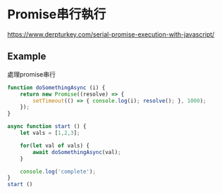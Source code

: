 # Promise串行執行

<https://www.derpturkey.com/serial-promise-execution-with-javascript/>

## Example

處理promise串行

```js
function doSomethingAsync (i) {
    return new Promise((resolve) => {
        setTimeout(() => { console.log(i); resolve(); }, 1000);
    });
}

async function start () {
    let vals = [1,2,3];

    for(let val of vals) {
        await doSomethingAsync(val);
    }

    console.log('complete');
}
start ()
```